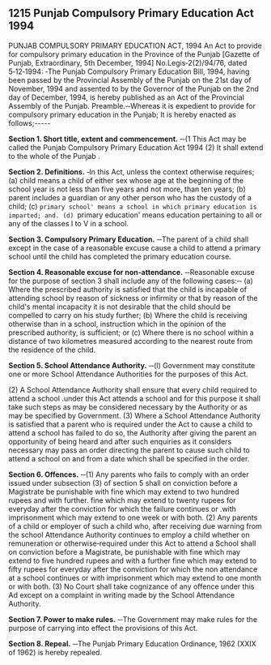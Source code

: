 ## 1215 Punjab Compulsory Primary Education Act 1994
 
PUNJAB COMPULSORY PRIMARY EDUCATION ACT, 1994
An Act to provide for compulsory primary education in the Province of the Punjab
[Gazette of Punjab, Extraordinary, 5th December, 1994]
No.Legis‑2(2)/94/76, dated 5‑12‑1994: ‑The Punjab Compulsory Primary Education Bill, 1994, having been passed by the Provincial Assembly of the Punjab on the 21st day of November, 1994 and assented to by the Governor of the Punjab on the 2nd day of December, 1994, is hereby published as an Act of the Provincial Assembly of the Punjab.
Preamble.‑‑Whereas it is expedient to provide for compulsory primary education in the Punjab;
It is hereby enacted as follows;-----


**Section 1. Short title, extent and commencement.**
‑‑(1 This Act may be called the Punjab Compulsory Primary Education Act 1994
   (2) It shall extend to the whole of the Punjab .

 

**Section 2. Definitions.**
‑In this Act, unless the context otherwise requires;
   (a) child means a child of either sex whose age at the beginning of the school year is not less than five years and not more, than ten years;
   (b) parent includes a guardian or any other person who has the custody of a child;
   (c) `primary school' means a school in which primary education is imparted; and.
(d) `primary education' means education pertaining to all or any of the classes I to V in a school.

 
**Section 3. Compulsory Primary Education.**
‑‑The parent of a child shall except in the case of a reasonable excuse cause a child to attend a primary school until the child has completed the primary education course.

 
**Section 4. Reasonable excuse for non‑attendance.**
‑‑Reasonable excuse for the purpose of section 3 shall include any of the following cases:‑‑
   (a) Where the prescribed authority is satisfied that the child is incapable of attending school by reason of sickness or infirmity or that by reason of the child's mental incapacity it is not desirable that the child should be compelled to carry on his study further;
   (b) Where the child is receiving otherwise than in a school, instruction which in the opinion of the prescribed authority, is sufficient; or
   (c) Where there is no school within a distance of two kilometres measured according to the nearest route from the residence of the child.

 

**Section 5. School Attendance Authority.**
    ‑‑(l) Government may constitute one or more School Attendance Authorities for the purposes of this Act.

(2) A School Attendance Authority shall ensure that every child required to attend a school .under this Act attends a school and for this purpose it shall take such steps as may be considered necessary by the Authority or as may be specified by Government.
(3) Where a School Attendance Authority is satisfied that a parent who is required under the Act to cause a child to attend a school has failed to do so, the Authority after giving the parent an opportunity of being heard and after such enquiries as it considers necessary may pass an order directing the parent to cause such child to attend a school on and from a date which shall be specified in the order.

 
**Section 6. Offences.**
‑‑(1) Any parents who fails to comply with an order issued under subsection (3) of section 5 shall on conviction before a Magistrate be punishable with fine which may extend to two hundred rupees and with further. fine which may extend to twenty rupees for everyday after the conviction for which the failure continues or .with imprisonment which may extend to one week or with both.
   (2) Any parents of a child or employer of such a child who, after receiving due warning from the school Attendance Authority continues to employ a child whether on remuneration or otherwise‑required under this Act to attend a School shall on conviction before a Magistrate, be punishable with fine which may extend to five hundred rupees and with a further fine which may extend to fifty rupees for everyday after the conviction for which the non attendance at a school continues or with imprisonment which may extend to one month or with both.
   (3) No Court shall take cognizance of any offence under this Ad except on a complaint in writing made by the School Attendance Authority.

 
**Section 7. Power to make rules.**
‑‑The Government may make rules for the purpose of carrying into effect the provisions of this Act.

 
**Section 8. Repeal.**
‑‑The Punjab Primary Education Ordinance, 1962 (XXIX of 1962) is hereby repealed.

